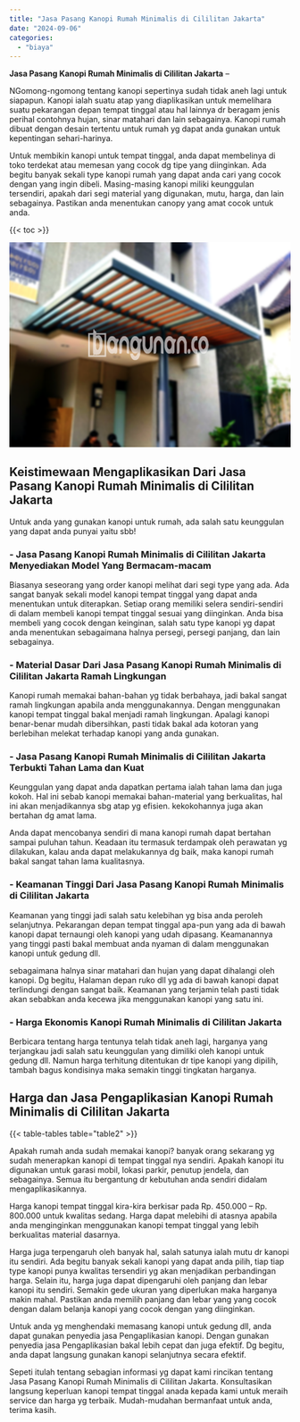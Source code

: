 ```yaml
---
title: "Jasa Pasang Kanopi Rumah Minimalis di Cililitan Jakarta"
date: "2024-09-06"
categories: 
  - "biaya"
---
```


**Jasa Pasang Kanopi Rumah Minimalis di Cililitan Jakarta** –

NGomong-ngomong tentang kanopi sepertinya sudah tidak aneh lagi untuk siapapun. Kanopi ialah suatu atap yang diaplikasikan untuk memelihara suatu pekarangan depan tempat tinggal atau hal lainnya dr beragam jenis perihal contohnya hujan, sinar matahari dan lain sebagainya. Kanopi rumah dibuat dengan desain tertentu untuk rumah yg dapat anda gunakan untuk kepentingan sehari-harinya.

Untuk membikin kanopi untuk tempat tinggal, anda dapat membelinya di toko terdekat atau memesan yang cocok dg tipe yang diinginkan. Ada begitu banyak sekali type kanopi rumah yang dapat anda cari yang cocok dengan yang ingin dibeli. Masing-masing kanopi miliki keunggulan tersendiri, apakah dari segi material yang digunakan, mutu, harga, dan lain sebagainya. Pastikan anda menentukan canopy yang amat cocok untuk anda.

{{< toc >}}

![Jasa Pasang Kanopi Rumah Minimalis di Cililitan Jakarta](/images/harga-kanopi-minimalis-54.png)

## Keistimewaan Mengaplikasikan Dari Jasa Pasang Kanopi Rumah Minimalis di Cililitan Jakarta

Untuk anda yang gunakan kanopi untuk rumah, ada salah satu keunggulan yang dapat anda punyai yaitu sbb!

### \- Jasa Pasang Kanopi Rumah Minimalis di Cililitan Jakarta Menyediakan Model Yang Bermacam-macam

Biasanya seseorang yang order kanopi melihat dari segi type yang ada. Ada sangat banyak sekali model kanopi tempat tinggal yang dapat anda menentukan untuk diterapkan. Setiap orang memiliki selera sendiri-sendiri di dalam membeli kanopi tempat tinggal sesuai yang diinginkan. Anda bisa membeli yang cocok dengan keinginan, salah satu type kanopi yg dapat anda menentukan sebagaimana halnya persegi, persegi panjang, dan lain sebagainya.

### \- Material Dasar Dari Jasa Pasang Kanopi Rumah Minimalis di Cililitan Jakarta Ramah Lingkungan

Kanopi rumah memakai bahan-bahan yg tidak berbahaya, jadi bakal sangat ramah lingkungan apabila anda menggunakannya. Dengan menggunakan kanopi tempat tinggal bakal menjadi ramah lingkungan. Apalagi kanopi benar-benar mudah dibersihkan, pasti tidak bakal ada kotoran yang berlebihan melekat terhadap kanopi yang anda gunakan.

### \- Jasa Pasang Kanopi Rumah Minimalis di Cililitan Jakarta Terbukti Tahan Lama dan Kuat

Keunggulan yang dapat anda dapatkan pertama ialah tahan lama dan juga kokoh. Hal ini sebab kanopi memakai bahan-material yang berkualitas, hal ini akan menjadikannya sbg atap yg efisien. kekokohannya juga akan bertahan dg amat lama.

Anda dapat mencobanya sendiri di mana kanopi rumah dapat bertahan sampai puluhan tahun. Keadaan itu termasuk terdampak oleh perawatan yg dilakukan, kalau anda dapat melakukannya dg baik, maka kanopi rumah bakal sangat tahan lama kualitasnya.

### \- Keamanan Tinggi Dari Jasa Pasang Kanopi Rumah Minimalis di Cililitan Jakarta

Keamanan yang tinggi jadi salah satu kelebihan yg bisa anda peroleh selanjutnya. Pekarangan depan tempat tinggal apa-pun yang ada di bawah kanopi dapat ternaungi oleh kanopi yang udah dipasang. Keamanannya yang tinggi pasti bakal membuat anda nyaman di dalam menggunakan kanopi untuk gedung dll.

sebagaimana halnya sinar matahari dan hujan yang dapat dihalangi oleh kanopi. Dg begitu, Halaman depan ruko dll yg ada di bawah kanopi dapat terlindungi dengan sangat baik. Keamanan yang terjamin telah pasti tidak akan sebabkan anda kecewa jika menggunakan kanopi yang satu ini.

### \- Harga Ekonomis Kanopi Rumah Minimalis di Cililitan Jakarta

Berbicara tentang harga tentunya telah tidak aneh lagi, harganya yang terjangkau jadi salah satu keunggulan yang dimiliki oleh kanopi untuk gedung dll. Namun harga terhitung ditentukan dr tipe kanopi yang dipilih, tambah bagus kondisinya maka semakin tinggi tingkatan harganya.

## Harga dan Jasa Pengaplikasian Kanopi Rumah Minimalis di Cililitan Jakarta

{{< table-tables table="table2" >}}

Apakah rumah anda sudah memakai kanopi? banyak orang sekarang yg sudah menerapkan kanopi di tempat tinggal nya sendiri. Apakah kanopi itu digunakan untuk garasi mobil, lokasi parkir, penutup jendela, dan sebagainya. Semua itu bergantung dr kebutuhan anda sendiri didalam mengaplikasikannya.

Harga kanopi tempat tinggal kira-kira berkisar pada Rp. 450.000 – Rp. 800.000 untuk kwalitas sedang. Harga dapat melebihi di atasnya apabila anda menginginkan menggunakan kanopi tempat tinggal yang lebih berkualitas material dasarnya.

Harga juga terpengaruh oleh banyak hal, salah satunya ialah mutu dr kanopi itu sendiri. Ada begitu banyak sekali kanopi yang dapat anda pilih, tiap tiap type kanopi punya kwalitas tersendiri yg akan menjadikan perbandingan harga. Selain itu, harga juga dapat dipengaruhi oleh panjang dan lebar kanopi itu sendiri. Semakin gede ukuran yang diperlukan maka harganya makin mahal. Pastikan anda memilih panjang dan lebar yang yang cocok dengan dalam belanja kanopi yang cocok dengan yang diinginkan.

Untuk anda yg menghendaki memasang kanopi untuk gedung dll, anda dapat gunakan penyedia jasa Pengaplikasian kanopi. Dengan gunakan penyedia jasa Pengaplikasian bakal lebih cepat dan juga efektif. Dg begitu, anda dapat langsung gunakan kanopi selanjutnya secara efektif.

Sepeti itulah tentang sebagian informasi yg dapat kami rincikan tentang Jasa Pasang Kanopi Rumah Minimalis di Cililitan Jakarta. Konsultasikan langsung keperluan kanopi tempat tinggal anada kepada kami untuk meraih service dan harga yg terbaik. Mudah-mudahan bermanfaat untuk anda, terima kasih.
